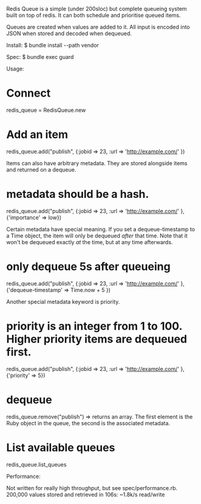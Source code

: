 
Redis Queue is a simple (under 200sloc) but complete queueing system built on top of redis. It can both schedule and prioritise queued items.

Queues are created when values are added to it. All input is encoded into JSON when stored and decoded when dequeued.

Install:
$ bundle install --path vendor

Spec:
$ bundle exec guard

Usage:

# Connect
redis_queue = RedisQueue.new

# Add an item
redis_queue.add("publish", {:jobid => 23, :url => 'http://example.com/' })

Items can also have arbitrary metadata. They are stored alongside items and returned on a dequeue. 

# metadata should be a hash.
redis_queue.add("publish", {:jobid => 23, :url => 'http://example.com/' }, {'importance' => low})

Certain metadata have special meaning. If you set a dequeue-timestamp to a Time object, the item will only be dequeued *after* that time. Note that it won't be dequeued exactly *at* the time, but at any time afterwards.

# only dequeue 5s after queueing
redis_queue.add("publish", {:jobid => 23, :url => 'http://example.com/' }, {'dequeue-timestamp' => Time.now + 5 })

Another special metadata keyword is priority.

# priority is an integer from 1 to 100. Higher priority items are dequeued first.
redis_queue.add("publish", {:jobid => 23, :url => 'http://example.com/' }, {'priority' => 5})

# dequeue
redis_queue.remove("publish")
=> returns an array. The first element is the Ruby object in the queue, the second is the associated metadata.

# List available queues
redis_queue.list_queues

Performance:

Not written for really high throughput, but see spec/performance.rb.
200,000 values stored and retrieved in 106s: ~1.8k/s read/write
